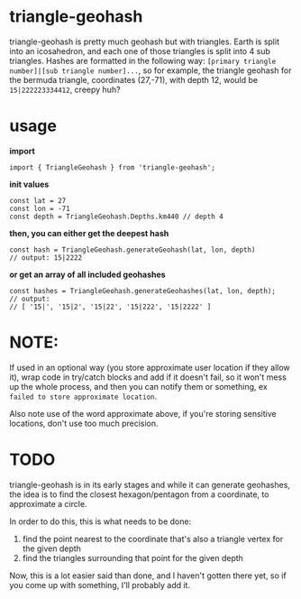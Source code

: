 # triangle-geohash

triangle-geohash is pretty much geohash but with triangles. Earth is split into an icosahedron, and each one of those triangles is split into 4 sub triangles. Hashes are formatted in the following way: `[primary triangle number]|[sub triangle number]...`, so for example, the triangle geohash for the bermuda triangle, coordinates (27,-71), with depth 12, would be `15|222223334412`, creepy huh?

# usage

**import**
```
import { TriangleGeohash } from 'triangle-geohash';
```
**init values**
```
const lat = 27
const lon = -71
const depth = TriangleGeohash.Depths.km440 // depth 4
```
**then, you can either get the deepest hash**
```
const hash = TriangleGeohash.generateGeohash(lat, lon, depth)
// output: 15|2222
```
**or get an array of all included geohashes**
```
const hashes = TriangleGeohash.generateGeohashes(lat, lon, depth);
// output:
// [ '15|', '15|2', '15|22', '15|222', '15|2222' ]
```

# NOTE:
If used in an optional way (you store approximate user location if they allow it), wrap code in try/catch blocks and add if it doesn't fail, so it won't mess up the whole process, and then you can notify them or something, ex `failed to store approximate location`.

Also note use of the word approximate above, if you're storing sensitive locations, don't use too much precision.

# TODO
triangle-geohash is in its early stages and while it can generate geohashes, the idea is to find the closest hexagon/pentagon from a coordinate, to approximate a circle.

In order to do this, this is what needs to be done:
1. find the point nearest to the coordinate that's also a triangle vertex for the given depth
1. find the triangles surrounding that point for the given depth

Now, this is a lot easier said than done, and I haven't gotten there yet, so if you come up with something, I'll probably add it.